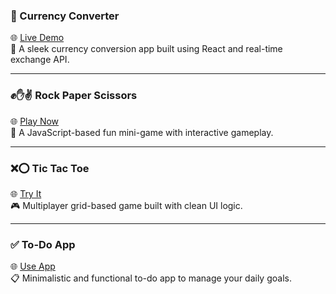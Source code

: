 ### 💱 Currency Converter  
🌐 [Live Demo](https://currencyconverter-52904.web.app/)  
📝 A sleek currency conversion app built using React and real-time exchange API.

---

### ✊✋✌ Rock Paper Scissors  
🌐 [Play Now](https://rock-paper-scissors-f3d73.web.app/)  
🧠 A JavaScript-based fun mini-game with interactive gameplay.

---

### ❌⭕ Tic Tac Toe  
🌐 [Try It](https://tic-tac-toe-edd4b.web.app/)  
🎮 Multiplayer grid-based game built with clean UI logic.

---

### ✅ To-Do App  
🌐 [Use App](https://to-do-app-f795e.web.app/)  
📋 Minimalistic and functional to-do app to manage your daily goals.
